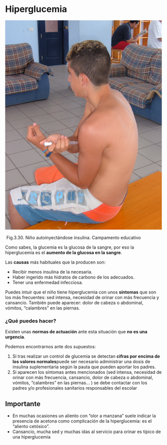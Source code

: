 # Hiperglucemia


![](img/M3_30.jpg)


 Fig.3.30. Niño autoinyectándose insulina. Campamento educativo

Como sabes, la glucemia es la glucosa de la sangre, por eso la hiperglucemia es el **aumento de la glucosa en la sangre**.

Las **causas** más habituales que la producen son:

*   Recibir menos insulina de la necesaria.
*   Haber ingerido más hidratos de carbono de los adecuados.
*   Tener una enfermedad infecciosa.

Puedes intuir que el niño tiene hiperglucemia con unos **síntomas** que son los más frecuentes: sed intensa, necesidad de orinar con más frecuencia y cansancio. También puede aparecer: dolor de cabeza o abdominal, vómitos, “calambres” en las piernas.

### **¿Qué puedes hacer?**

Existen unas **normas de actuación** ante esta situación que **no es una urgencia**.

Podemos encontrarnos ante dos supuestos:

1.  Si tras realizar un control de glucemia se detectan **cifras por encima de los valores normales**puede ser necesario administrar una dosis de insulina suplementaria según la pauta que pueden aportar los padres.
2.  Si aparecen los síntomas antes mencionados (sed intensa, necesidad de orinar con más frecuencia, cansancio, dolor de cabeza o abdominal, vómitos, “calambres” en las piernas… ) se debe contactar con los padres y/o profesionales sanitarios responsables del escolar

## Importante

*   En muchas ocasiones un aliento con “olor a manzana” suele indicar la presencia de acetona como complicación de la hiperglucemia: es el “aliento cetósico”.
*   Cansancio, mucha sed y muchas idas al servicio para orinar es típico de una hiperglucemia

